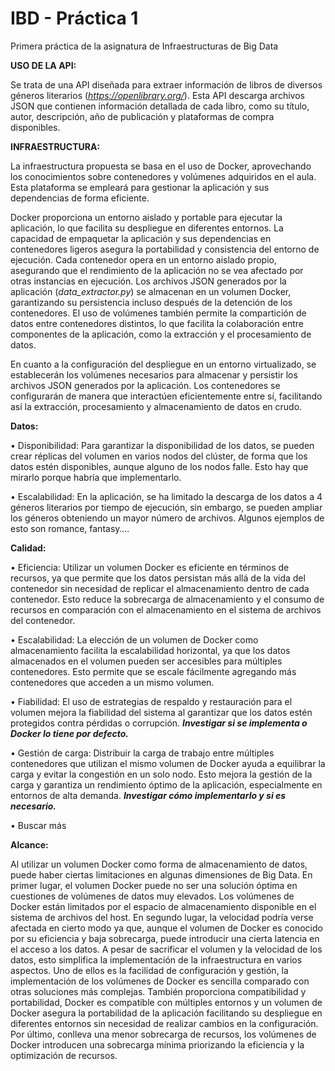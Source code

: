 # IBD - Práctica 1
Primera práctica de la asignatura de Infraestructuras de Big Data

**USO DE LA API:** 

Se trata de una API diseñada para extraer información de libros de diversos géneros literarios (*https://openlibrary.org/*). Esta API descarga archivos JSON que contienen información detallada de cada libro, como su título, autor, descripción, año de publicación y plataformas de compra disponibles.


**INFRAESTRUCTURA:**

La infraestructura propuesta se basa en el uso de Docker, aprovechando los conocimientos sobre contenedores y volúmenes adquiridos en el aula. Esta plataforma se empleará para gestionar la aplicación y sus dependencias de forma eficiente.

Docker proporciona un entorno aislado y portable para ejecutar la aplicación, lo que facilita su despliegue en diferentes entornos. La capacidad de empaquetar la aplicación y sus dependencias en contenedores ligeros asegura la portabilidad y consistencia del entorno de ejecución. Cada contenedor opera en un entorno aislado propio, asegurando que el rendimiento de la aplicación no se vea afectado por otras instancias en ejecución. Los archivos JSON generados por la aplicación (*data_extractor.py*) se almacenan en un volumen Docker, garantizando su persistencia incluso después de la detención de los contenedores. El uso de volúmenes también permite la compartición de datos entre contenedores distintos, lo que facilita la colaboración entre componentes de la aplicación, como la extracción y el procesamiento de datos.

En cuanto a la configuración del despliegue en un entorno virtualizado, se establecerán los volúmenes necesarios para almacenar y persistir los archivos JSON generados por la aplicación. Los contenedores se configurarán de manera que interactúen eficientemente entre sí, facilitando así la extracción, procesamiento y almacenamiento de datos en crudo. 
 

**Datos:**

•	Disponibilidad:
Para garantizar la disponibilidad de los datos, se pueden crear réplicas del volumen en varios nodos del clúster, de forma que los datos estén disponibles, aunque alguno de los nodos falle. Esto hay que mirarlo porque habría que implementarlo.

•	Escalabilidad:
En la aplicación, se ha limitado la descarga de los datos a 4 géneros literarios por tiempo de ejecución, sin embargo, se pueden ampliar los géneros obteniendo un mayor número de archivos. Algunos ejemplos de esto son romance, fantasy….

**Calidad:**

•	Eficiencia:
Utilizar un volumen Docker es eficiente en términos de recursos, ya que permite que los datos persistan más allá de la vida del contenedor sin necesidad de replicar el almacenamiento dentro de cada contenedor. Esto reduce la sobrecarga de almacenamiento y el consumo de recursos en comparación con el almacenamiento en el sistema de archivos del contenedor. 

•	Escalabilidad:
La elección de un volumen de Docker como almacenamiento facilita la escalabilidad horizontal, ya que los datos almacenados en el volumen pueden ser accesibles para múltiples contenedores. Esto permite que se escale fácilmente agregando más contenedores que acceden a un mismo volumen. 

•	Fiabilidad:
El uso de estrategias de respaldo y restauración para el volumen mejora la fiabilidad del sistema al garantizar que los datos estén protegidos contra pérdidas o corrupción. ***Investigar si se implementa o Docker lo tiene por defecto.***

•	Gestión de carga:
Distribuir la carga de trabajo entre múltiples contenedores que utilizan el mismo volumen de Docker ayuda a equilibrar la carga y evitar la congestión en un solo nodo. Esto mejora la gestión de la carga y garantiza un rendimiento óptimo de la aplicación, especialmente en entornos de alta demanda.
***Investigar cómo implementarlo y si es necesario.***

•	Buscar más

**Alcance:**

Al utilizar un volumen Docker como forma de almacenamiento de datos, puede haber ciertas limitaciones en algunas dimensiones de Big Data. 
En primer lugar, el volumen Docker puede no ser una solución óptima en cuestiones de volúmenes de datos muy elevados. Los volúmenes de Docker están limitados por el espacio de almacenamiento disponible en el sistema de archivos del host.
En segundo lugar, la velocidad podría verse afectada en cierto modo ya que, aunque el volumen de Docker es conocido por su eficiencia y baja sobrecarga, puede introducir una cierta latencia en el acceso a los datos.
A pesar de sacrificar el volumen y la velocidad de los datos, esto simplifica la implementación de la infraestructura en varios aspectos. Uno de ellos es la facilidad de configuración y gestión, la implementación de los volúmenes de Docker es sencilla comparado con otras soluciones más complejas. También proporciona compatibilidad y portabilidad, Docker es compatible con múltiples entornos y un volumen de Docker asegura la portabilidad de la aplicación facilitando su despliegue en diferentes entornos sin necesidad de realizar cambios en la configuración. Por último, conlleva una menor sobrecarga de recursos, los volúmenes de Docker introducen una sobrecarga mínima priorizando la eficiencia y la optimización de recursos. 
